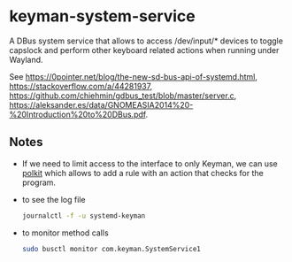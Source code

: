 # keyman-system-service

A DBus system service that allows to access /dev/input/* devices
to toggle capslock and perform other keyboard related actions when
running under Wayland.

See <https://0pointer.net/blog/the-new-sd-bus-api-of-systemd.html>,
<https://stackoverflow.com/a/44281937>,
<https://github.com/chiehmin/gdbus_test/blob/master/server.c>,
<https://aleksander.es/data/GNOMEASIA2014%20-%20Introduction%20to%20DBus.pdf>.

## Notes

- If we need to limit access to the interface to only Keyman, we can use
  [polkit](https://www.freedesktop.org/software/polkit/docs/latest/polkit.8.html)
  which allows to add a rule with an action that checks for the program.

- to see the log file

  ```bash
  journalctl -f -u systemd-keyman
  ```

- to monitor method calls

  ```bash
  sudo busctl monitor com.keyman.SystemService1
  ```
